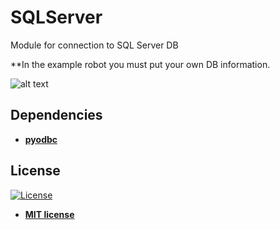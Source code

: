 # SQLServer
Module for connection to SQL Server DB

**In the example robot you must put your own DB information.

![alt text](https://raw.githubusercontent.com/rocketbot-cl/SQLServer/master/example/SQLServer.png)

<h2>Dependencies</h2>
<p>
  <ul>
    <li><strong><a href="https://pypi.org/project/pyodbc/" rel="nofollow">pyodbc</a></strong></li>
  </ul>  
</p>  

<h2>License</h2>

<p><a href="http://badges.mit-license.org" rel="nofollow"><img src="https://camo.githubusercontent.com/107590fac8cbd65071396bb4d04040f76cde5bde/687474703a2f2f696d672e736869656c64732e696f2f3a6c6963656e73652d6d69742d626c75652e7376673f7374796c653d666c61742d737175617265" alt="License" data-canonical-src="http://img.shields.io/:license-mit-blue.svg?style=flat-square" style="max-width:100%;"></a></p>

<ul>
  <li><strong><a href="http://opensource.org/licenses/mit-license.php" rel="nofollow">MIT license</a></strong></li>
</ul>  
